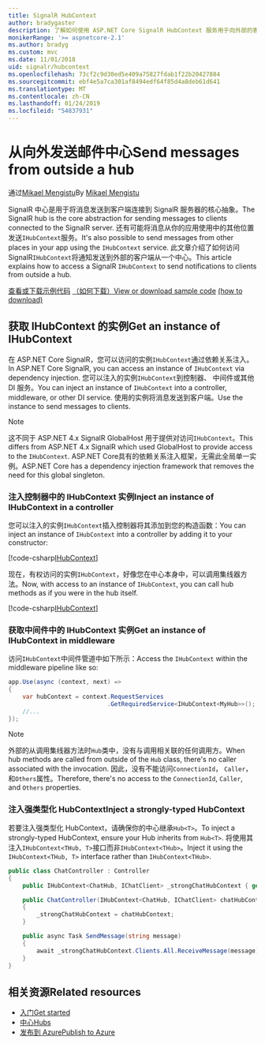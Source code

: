 ```yaml
---
title: SignalR HubContext
author: bradygaster
description: 了解如何使用 ASP.NET Core SignalR HubContext 服务用于向外部的客户端从一个中心发送通知。
monikerRange: '>= aspnetcore-2.1'
ms.author: bradyg
ms.custom: mvc
ms.date: 11/01/2018
uid: signalr/hubcontext
ms.openlocfilehash: 73cf2c9d30ed5e409a75827fdab1f22b20427884
ms.sourcegitcommit: ebf4e5a7ca301af8494edf64f85d4a8deb61d641
ms.translationtype: MT
ms.contentlocale: zh-CN
ms.lasthandoff: 01/24/2019
ms.locfileid: "54837931"
---
```

# <a name="send-messages-from-outside-a-hub"></a><span data-ttu-id="745c6-103">从向外发送邮件中心</span><span class="sxs-lookup"><span data-stu-id="745c6-103">Send messages from outside a hub</span></span>

<span data-ttu-id="745c6-104">通过[Mikael Mengistu](https://twitter.com/MikaelM_12)</span><span class="sxs-lookup"><span data-stu-id="745c6-104">By [Mikael Mengistu](https://twitter.com/MikaelM_12)</span></span>

<span data-ttu-id="745c6-105">SignalR 中心是用于将消息发送到客户端连接到 SignalR 服务器的核心抽象。</span><span class="sxs-lookup"><span data-stu-id="745c6-105">The SignalR hub is the core abstraction for sending messages to clients connected to the SignalR server.</span></span> <span data-ttu-id="745c6-106">还有可能将消息从你的应用使用中的其他位置发送`IHubContext`服务。</span><span class="sxs-lookup"><span data-stu-id="745c6-106">It's also possible to send messages from other places in your app using the `IHubContext` service.</span></span> <span data-ttu-id="745c6-107">此文章介绍了如何访问 SignalR`IHubContext`将通知发送到外部的客户端从一个中心。</span><span class="sxs-lookup"><span data-stu-id="745c6-107">This article explains how to access a SignalR `IHubContext` to send notifications to clients from outside a hub.</span></span>

<span data-ttu-id="745c6-108">[查看或下载示例代码](https://github.com/aspnet/Docs/tree/master/aspnetcore/signalr/hubcontext/sample/) [（如何下载）](xref:index#how-to-download-a-sample)</span><span class="sxs-lookup"><span data-stu-id="745c6-108">[View or download sample code](https://github.com/aspnet/Docs/tree/master/aspnetcore/signalr/hubcontext/sample/) [(how to download)](xref:index#how-to-download-a-sample)</span></span>

## <a name="get-an-instance-of-ihubcontext"></a><span data-ttu-id="745c6-109">获取 IHubContext 的实例</span><span class="sxs-lookup"><span data-stu-id="745c6-109">Get an instance of IHubContext</span></span>

<span data-ttu-id="745c6-110">在 ASP.NET Core SignalR，您可以访问的实例`IHubContext`通过依赖关系注入。</span><span class="sxs-lookup"><span data-stu-id="745c6-110">In ASP.NET Core SignalR, you can access an instance of `IHubContext` via dependency injection.</span></span> <span data-ttu-id="745c6-111">您可以注入的实例`IHubContext`到控制器、 中间件或其他 DI 服务。</span><span class="sxs-lookup"><span data-stu-id="745c6-111">You can inject an instance of `IHubContext` into a controller, middleware, or other DI service.</span></span> <span data-ttu-id="745c6-112">使用的实例将消息发送到客户端。</span><span class="sxs-lookup"><span data-stu-id="745c6-112">Use the instance to send messages to clients.</span></span>

> [!NOTE]
> <span data-ttu-id="745c6-113">这不同于 ASP.NET 4.x SignalR GlobalHost 用于提供对访问`IHubContext`。</span><span class="sxs-lookup"><span data-stu-id="745c6-113">This differs from ASP.NET 4.x SignalR which used GlobalHost to provide access to the `IHubContext`.</span></span> <span data-ttu-id="745c6-114">ASP.NET Core具有的依赖关系注入框架，无需此全局单一实例。</span><span class="sxs-lookup"><span data-stu-id="745c6-114">ASP.NET Core has a dependency injection framework that removes the need for this global singleton.</span></span>

### <a name="inject-an-instance-of-ihubcontext-in-a-controller"></a><span data-ttu-id="745c6-115">注入控制器中的 IHubContext 实例</span><span class="sxs-lookup"><span data-stu-id="745c6-115">Inject an instance of IHubContext in a controller</span></span>

<span data-ttu-id="745c6-116">您可以注入的实例`IHubContext`插入控制器将其添加到您的构造函数：</span><span class="sxs-lookup"><span data-stu-id="745c6-116">You can inject an instance of `IHubContext` into a controller by adding it to your constructor:</span></span>

[!code-csharp[IHubContext](hubcontext/sample/Controllers/HomeController.cs?range=12-19,57)]

<span data-ttu-id="745c6-117">现在，有权访问的实例`IHubContext`，好像您在中心本身中，可以调用集线器方法。</span><span class="sxs-lookup"><span data-stu-id="745c6-117">Now, with access to an instance of `IHubContext`, you can call hub methods as if you were in the hub itself.</span></span>

[!code-csharp[IHubContext](hubcontext/sample/Controllers/HomeController.cs?range=21-25)]

### <a name="get-an-instance-of-ihubcontext-in-middleware"></a><span data-ttu-id="745c6-118">获取中间件中的 IHubContext 实例</span><span class="sxs-lookup"><span data-stu-id="745c6-118">Get an instance of IHubContext in middleware</span></span>

<span data-ttu-id="745c6-119">访问`IHubContext`中间件管道中如下所示：</span><span class="sxs-lookup"><span data-stu-id="745c6-119">Access the `IHubContext` within the middleware pipeline like so:</span></span>

```csharp
app.Use(async (context, next) =>
{
    var hubContext = context.RequestServices
                            .GetRequiredService<IHubContext<MyHub>>();
    //...
});
```

> [!NOTE]
> <span data-ttu-id="745c6-120">外部的从调用集线器方法时`Hub`类中，没有与调用相关联的任何调用方。</span><span class="sxs-lookup"><span data-stu-id="745c6-120">When hub methods are called from outside of the `Hub` class, there's no caller associated with the invocation.</span></span> <span data-ttu-id="745c6-121">因此，没有不能访问`ConnectionId`， `Caller`，和`Others`属性。</span><span class="sxs-lookup"><span data-stu-id="745c6-121">Therefore, there's no access to the `ConnectionId`, `Caller`, and `Others` properties.</span></span>

### <a name="inject-a-strongly-typed-hubcontext"></a><span data-ttu-id="745c6-122">注入强类型化 HubContext</span><span class="sxs-lookup"><span data-stu-id="745c6-122">Inject a strongly-typed HubContext</span></span>

<span data-ttu-id="745c6-123">若要注入强类型化 HubContext，请确保你的中心继承`Hub<T>`。</span><span class="sxs-lookup"><span data-stu-id="745c6-123">To inject a strongly-typed HubContext, ensure your Hub inherits from `Hub<T>`.</span></span> <span data-ttu-id="745c6-124">将使用其注入`IHubContext<THub, T>`接口而非`IHubContext<THub>`。</span><span class="sxs-lookup"><span data-stu-id="745c6-124">Inject it using the `IHubContext<THub, T>` interface rather than `IHubContext<THub>`.</span></span>

```csharp
public class ChatController : Controller
{
    public IHubContext<ChatHub, IChatClient> _strongChatHubContext { get; }

    public ChatController(IHubContext<ChatHub, IChatClient> chatHubContext)
    {
        _strongChatHubContext = chatHubContext;
    }

    public async Task SendMessage(string message)
    {
        await _strongChatHubContext.Clients.All.ReceiveMessage(message);
    }
}
```

## <a name="related-resources"></a><span data-ttu-id="745c6-125">相关资源</span><span class="sxs-lookup"><span data-stu-id="745c6-125">Related resources</span></span>

* [<span data-ttu-id="745c6-126">入门</span><span class="sxs-lookup"><span data-stu-id="745c6-126">Get started</span></span>](xref:tutorials/signalr)
* [<span data-ttu-id="745c6-127">中心</span><span class="sxs-lookup"><span data-stu-id="745c6-127">Hubs</span></span>](xref:signalr/hubs)
* [<span data-ttu-id="745c6-128">发布到 Azure</span><span class="sxs-lookup"><span data-stu-id="745c6-128">Publish to Azure</span></span>](xref:signalr/publish-to-azure-web-app)
